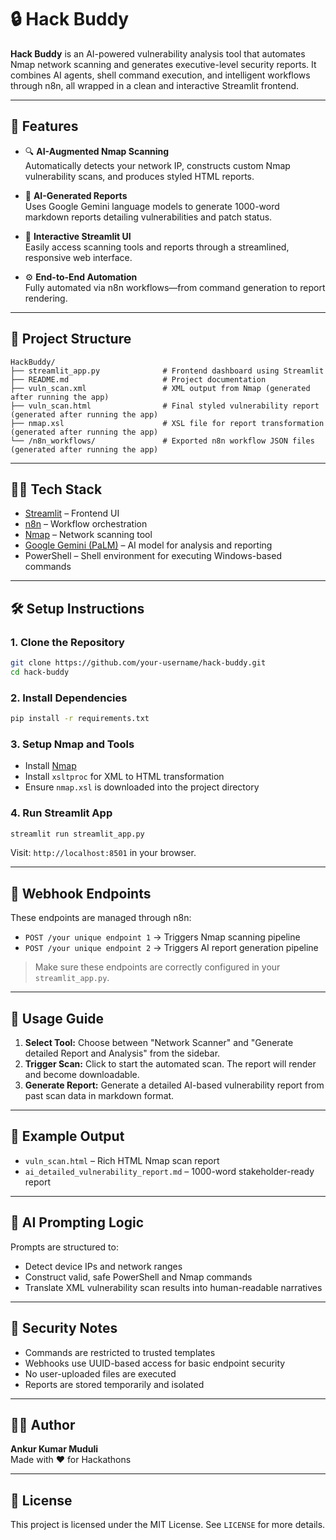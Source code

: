 
# 🔒 Hack Buddy

**Hack Buddy** is an AI-powered vulnerability analysis tool that automates Nmap network scanning and generates executive-level security reports. It combines AI agents, shell command execution, and intelligent workflows through n8n, all wrapped in a clean and interactive Streamlit frontend.

---

## 🚀 Features

- 🔍 **AI-Augmented Nmap Scanning**  
  Automatically detects your network IP, constructs custom Nmap vulnerability scans, and produces styled HTML reports.

- 🧠 **AI-Generated Reports**  
  Uses Google Gemini language models to generate 1000-word markdown reports detailing vulnerabilities and patch status.

- 🧰 **Interactive Streamlit UI**  
  Easily access scanning tools and reports through a streamlined, responsive web interface.

- ⚙️ **End-to-End Automation**  
  Fully automated via n8n workflows—from command generation to report rendering.

---

## 📁 Project Structure

```
HackBuddy/
├── streamlit_app.py              # Frontend dashboard using Streamlit
├── README.md                     # Project documentation
├── vuln_scan.xml                 # XML output from Nmap (generated after running the app)
├── vuln_scan.html                # Final styled vulnerability report (generated after running the app)
├── nmap.xsl                      # XSL file for report transformation (generated after running the app)
└── /n8n_workflows/               # Exported n8n workflow JSON files (generated after running the app)
```

---

## 🧑‍💻 Tech Stack

- [Streamlit](https://streamlit.io/) – Frontend UI
- [n8n](https://n8n.io/) – Workflow orchestration
- [Nmap](https://nmap.org/) – Network scanning tool
- [Google Gemini (PaLM)](https://deepmind.google/technologies/gemini/) – AI model for analysis and reporting
- PowerShell – Shell environment for executing Windows-based commands

---

## 🛠️ Setup Instructions

### 1. Clone the Repository

```bash
git clone https://github.com/your-username/hack-buddy.git
cd hack-buddy
```

### 2. Install Dependencies

```bash
pip install -r requirements.txt
```

### 3. Setup Nmap and Tools

- Install [Nmap](https://nmap.org/download.html)
- Install `xsltproc` for XML to HTML transformation
- Ensure `nmap.xsl` is downloaded into the project directory

### 4. Run Streamlit App

```bash
streamlit run streamlit_app.py
```

Visit: `http://localhost:8501` in your browser.

---

## 🔗 Webhook Endpoints

These endpoints are managed through n8n:

- `POST /your unique endpoint 1` → Triggers Nmap scanning pipeline
- `POST /your unique endpoint 2` → Triggers AI report generation pipeline

> Make sure these endpoints are correctly configured in your `streamlit_app.py`.

---

## 📌 Usage Guide

1. **Select Tool:** Choose between "Network Scanner" and "Generate detailed Report and Analysis" from the sidebar.
2. **Trigger Scan:** Click to start the automated scan. The report will render and become downloadable.
3. **Generate Report:** Generate a detailed AI-based vulnerability report from past scan data in markdown format.

---

## 📄 Example Output

- `vuln_scan.html` – Rich HTML Nmap scan report
- `ai_detailed_vulnerability_report.md` – 1000-word stakeholder-ready report

---

## 🧠 AI Prompting Logic

Prompts are structured to:
- Detect device IPs and network ranges
- Construct valid, safe PowerShell and Nmap commands
- Translate XML vulnerability scan results into human-readable narratives

---

## 🔐 Security Notes

- Commands are restricted to trusted templates
- Webhooks use UUID-based access for basic endpoint security
- No user-uploaded files are executed
- Reports are stored temporarily and isolated

---

## 👨‍💻 Author

**Ankur Kumar Muduli**  
Made with ❤️ for Hackathons

---

## 📜 License

This project is licensed under the MIT License. See `LICENSE` for more details.
